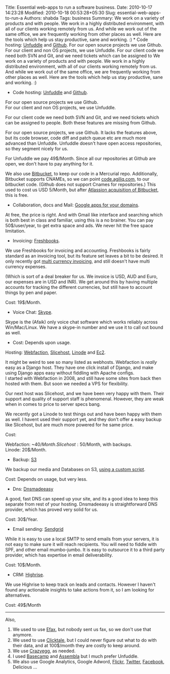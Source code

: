 Title: Essential web-apps to run a software business.
Date: 2010-10-17 14:23:28
Modified: 2010-10-18 00:53:28+05:30
Slug: essential-web-apps-to-run-a
Authors: shabda
Tags: business
Summary: We work on a variety of products and with people. We work in a highly distributed environment, with all of our clients working remotely from us. And while we work out of the same office, we are frequently working from other places as well. Here are the tools which help us stay productive, sane and working. :) * Code hosting: [Unfuddle](http://agiliq.unfuddle.com/) and [Github](http://github.com/agiliq). For our open source projects we use Github. For our client and non OS projects, we use Unfuddle. For our client code we need both SVN and Git, and we need tickets which can be assigned to
We work on a variety of products and with people. We work in a highly distributed environment,
with all of our clients working
remotely from us. And while we work out of the same office, we are frequently
working from other places as well. Here are the tools which help us stay productive,
sane and working. :)
 
* Code hosting: [Unfuddle](http://agiliq.unfuddle.com/) and [Github](http://github.com/agiliq).

For our open source projects we use Github.  
For our client and non OS projects, we use Unfuddle.  

For our client code we need both SVN and Git, and we need tickets which can be
assigned to people. Both these features are missing from Github.  

For our open source projects, we use Github. It lacks the features above, but
its code browser, code diff and patch queue etc are much more advanced than
Unfuddle. Unfuddle doesn't have open access repositories, so they segment nicely
for us.  

For Unfuddle we pay 49$/Month. Since all our repositories at Github are open,
we don't have to pay anything for it.  

We also use [Bitbucket](http://bitbucket.org/agiliq), to keep
our code in a Mercurial repo. Additionally,
Bitbucket supports CNAMEs, so we can point [code.agiliq.com](http://code.agiliq.com),
to our bitbucket code.
(Github does not support Cnames for repositories.) This used to cost us USD 5/Month,
but after [Atlassion acquisition of Bitbucket](http://blogs.atlassian.com/news/2010/09/atlassian_acquires_bitbucketorg_distributed_version_control.html), this is free.  

* Collaboration, docs and Mail: [Google apps for your domains](http://www.google.com/apps/intl/en/group/index.html).

At free, the price is right. And with Gmail like interface and searching which
is both best in class and familiar, using this is a no brainer. You can pay 50$/user/year,
to get extra space and ads. We never hit the free space limitation.  

* Invoicing: [Freshbooks](http://agiliq.freshbooks.com/).

We use Freshbooks for invoicing and accounting. Freshbooks is fairly standard as
an invoicing tool, but its feature set leaves a bit to be desired. It only recently
got [multi currency invoicing](http://www.freshbooks.com/blog/2010/01/13/multi-currency-arrives-at-freshbooks/),
and still doesn't have multi currency expenses.

(Which is sort of a deal breaker for us. We invoice is USD, AUD and Euro, our
expenses are in USD and INR). We get around this by having multiple accounts for tracking
the different currencies, but still have to account things by pen and paper.  

Cost: 19$/Month.  


* Voice Chat: [Skype](skype:shabda.raaj?call).  

Skype is the (Afaik) only voice chat software which works reliably across Win/Mac/Linux.
We have a skype-in number and we use it to call out bound as well.  

* Cost: Depends upon usage.  

Hosting: [Webfaction](http://www.webfaction.com/),
[Slicehost](http://www.slicehost.com/), [Linode](http://www.linode.com/)
and [Ec2](http://aws.amazon.com/ec2).  

It might be weird to see so many listed as webhosts. Webfaction is *really* easy as
a Django host. They have one click install of Django, and make using Django apps easy
without fiddling with Apache configs.  
I started with Webfaction in 2008, and still have some sites from back then hosted with
them. But soon we needed a VPS for flexibility.  

Our next host was Slicehost, and we have been very happy with them. Their
support and quality of support staff is phenomenal. However, they are weak when in comes
to price to server specs bang.  

We recently got a Linode to test things out and have been happy with them as well. I havent
used their support yet, and they don't offer a easy backup like Slicehost, but are much more
powered for he same price.  

Cost: 

Webfaction: ~40$/Month.  
Slicehost: 50$/Month, with backups.  
Linode: 20$/Month.  


* Backup: [S3](http://aws.amazon.com/s3)  

We backup our media and Databases on S3,
[using a custom script](http://uswaretech.com/blog/2009/02/automatically-backup-mysql-database-to-amazon-s3-using-django-python-script/).  

Cost: Depends on usage, but very less.  

* Dns: [Dnsmadeeasy](http://www.dnsmadeeasy.com/)  

A good, fast DNS can speed up your site, and its a good idea to keep this separate from rest of your hosting.
Dnsmadeeasy is straightforward DNS provider, which has proved very solid for us.  

Cost: 30$/Year.  

* Email sending: [Sendgrid](http://www.sendgrid.com/)  

While it is easy to use a local SMTP to send emails from your servers, it is not easy to make
sure it will reach recipients. You will need to fiddle with SPF, and other email mumbo-jumbo.
It is easy to outsource it to a third party provider, which has expertise in email deliverability.  

Cost: 10$/Month.  

* CRM: [Highrise](http://agiliq.highrisehq.com/).  

We use Highrise to keep track on leads and contacts. However I haven't found any actionable
insights to take actions from it, so I am looking for alternatives.  

Cost: 49$/Month  

----------

Also,  

1. We used to use [Efax](http://www.efax.com/), but nobody sent us fax, so we don't use that anymore.
2. We used to use [Clicktale](http://www.clicktale.com/), but I could never figure out what to do with their data,
and at 100$/month they are costly to keep around.
3. We use [Crazyegg](http://www.crazyegg.com/), as needed.
4. I used [Basecamp](http://www.basecamphq.com) and [Assembla](http://assembla.com/) but I much prefer Unfuddle.
5. We also use Google Analytics, Google Adword, [Flickr](http://www.flickr.com/photos/agiliq),
[Twitter](http://twitter.com/agiliqdotcom), [Facebook](http://facebook.com/agiliq), Delicious ...


